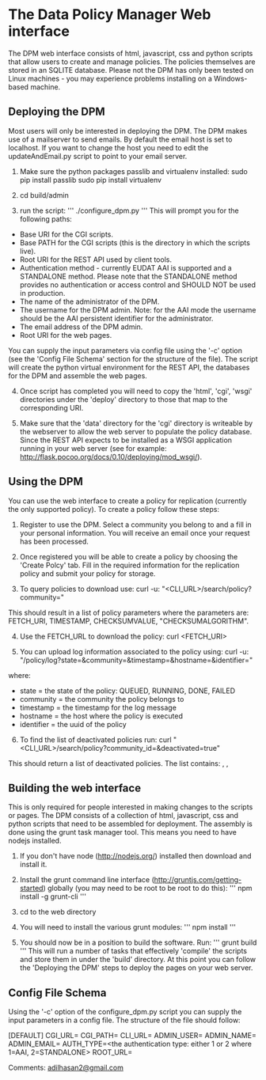 # The Data Policy Manager Web interface
The DPM web interface consists of html, javascript, css and python scripts that
allow users to create and manage policies. The policies themselves are stored in
an SQLITE database. Please not the DPM has only been tested on Linux machines -
you may experience problems installing on a Windows-based machine.

## Deploying the DPM
Most users will only be interested in deploying the DPM. The DPM makes use of a
mailserver to send emails. By default the email host is set to localhost. If
you want to change the host you need to edit the  updateAndEmail.py script to
point to your email server.

1. Make sure the python packages passlib  and virtualenv installed:
sudo pip install passlib
sudo pip install virtualenv

2. cd build/admin

3. run the script:
'''
./configure_dpm.py
'''
This will prompt you for the following paths:

* Base URI for the CGI scripts.
* Base PATH for the CGI scripts (this is the directory in which the scripts live).
* Root URI for the REST API used by client tools.
* Authentication method - currently EUDAT AAI is supported and a STANDALONE method.
Please note that the STANDALONE method provides no authentication or access control
and SHOULD NOT be used in production.
* The name of the administrator of the DPM.
* The username for the DPM admin. Note: for the AAI mode the username should be
the AAI persistent identifier for the administrator.
* The email address of the DPM admin.
* Root URI for the web pages.

You can supply the input parameters via config file using the '-c' option (see
  the 'Config File Schema' section for the structure of the file). The script will create the python virtual environment for the REST API, the databases for the DPM and assemble the web pages.

4. Once script has completed you will need to copy the 'html', 'cgi', 'wsgi'
directories under the 'deploy' directory to those that map to the corresponding
URI.

5. Make sure that the 'data' directory for the 'cgi' directory is writeable by
the webserver to allow the web server to populate the policy database. Since the REST API expects to be installed as a WSGI application running in your web server (see for example: http://flask.pocoo.org/docs/0.10/deploying/mod_wsgi/).

## Using the DPM
You can use the web interface to create a policy for replication (currently the
  only supported policy). To create a policy follow these steps:

1. Register to use the DPM. Select a community you belong to and a fill in your
personal information. You will receive an email once your request has been processed.

2. Once registered you will be able to create a policy by choosing the 'Create Polcy'
tab. Fill in the required information for the replication policy and submit your
policy for storage.

3. To query policies to download use:
curl -u<emailaddress>:<password> "<CLI_URL>/search/policy?community=<community>"

This should result in a list of policy parameters where the parameters are:
FETCH_URI, TIMESTAMP, CHECKSUMVALUE, "CHECKSUMALGORITHM".

4. Use the FETCH_URL to download the policy:
curl <FETCH_URI>

5. You can upload log information associated to the policy using:
curl -u<emailaddress>:<password> "<CLI-URI>/policy/log?state=<state>&community=<community>&timestamp=<timestamp>&hostname=<hostname>&identifier=<uuid>"

where:
* state = the state of the policy: QUEUED, RUNNING, DONE, FAILED
* community = the community the policy belongs to
* timestamp = the timestamp for the log message
* hostname = the host where the policy is executed
* identifier = the uuid of the policy

6. To find the list of deactivated policies run:
curl "<CLI_URL>/search/policy?community_id=<community>&deactivated=true"

This should return a list of deactivated policies. The list contains:
<policy uuid>, <md5 value>, <md5 algorithm>


## Building the web interface
This is only required for people interested in making changes to the scripts or
pages. The DPM consists of a collection of html, javascript, css and python
scripts that need to be assembled for deployment. The assembly is done using the
grunt task manager tool. This means you need to have nodejs installed.

1. If you don't have node (http://nodejs.org/) installed then download and
   install it.

2. Install the grunt command line interface
   (http://gruntjs.com/getting-started) globally (you may need to be root to
   be root to do this):
'''
npm install -g grunt-cli
'''
2. cd to the web directory

3. You will need to install the various grunt modules:
'''
npm install
'''

4. You should now be in a position to build the software. Run:
'''
grunt build
'''
This will run a number of tasks that effectively 'compile' the scripts
and store them in under the 'build' directory. At this point you can follow
the 'Deploying the DPM' steps to deploy the pages on your web server.

## Config File Schema
Using the '-c' option of the configure_dpm.py script you can supply the input
parameters in a config file. The structure of the file should follow:

   [DEFAULT]
   CGI_URL=<root url to the cgi scripts>
   CGI_PATH=<root path to the cgi scripts>
   CLI_URL=<root url to the cgi scripts that provide the command line interface>
   ADMIN_USER=<the username or AAI persistent identifier for the admin user>
   ADMIN_NAME=<the firstname lastname of the admin user>
   ADMIN_EMAIL=<the email address of the admin user>
   AUTH_TYPE=<the authentication type: either 1 or 2 where 1=AAI, 2=STANDALONE>
   ROOT_URL=<root url to the DPM html>


Comments:
adilhasan2@gmail.com
